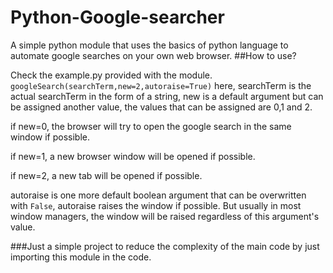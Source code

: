 # Python-Google-searcher
A simple python module that uses the basics of python language to automate google searches on your own web browser.
##How to use?


Check the example.py provided with the module.
`googleSearch(searchTerm,new=2,autoraise=True)`
here, searchTerm is the actual searchTerm in the form of a string, new is a default argument but can be assigned another value, the values that can be assigned are 0,1 and 2.

if new=0, the browser will try to open the google search in the same window if possible.

if new=1, a new browser window will be opened if possible.

if new=2, a new tab will be opened if possible.


autoraise is one more default boolean argument that can be overwritten with `False`, autoraise raises the window if possible. But usually in most window managers, the window will be raised regardless of this argument's value.

###Just a simple project to reduce the complexity of the main code by just importing this module in the code.

